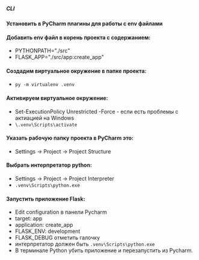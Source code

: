 ﻿##### CLI

#### Установить в PyCharm плагины для работы с env файлами

#### Добавить env файл в корень проекта с содержанием:
* PYTHONPATH="./src"
* FLASK_APP="./src/app:create_app"

#### Cоздадим виртуальное окружение в папке проекта:
* `py -m virtualenv .venv`


#### Активируем виртуальное окружение:
* Set-ExecutionPolicy Unrestricted -Force - если есть проблемы с актиацией на Windows
* `\.venv\Scripts\activate`


#### Указать рабочую папку проекта в PyCharm это:
* Settings -> Project -> Project Structure

#### Выбрать интерпретатор python:
* Settings -> Project -> Project Interpreter
* `.venv\Scripts\python.exe`

#### Запустить приложение Flask:
* Edit configuration в панели Pycharm
* target: app
* application: create_app
* FLASK_ENV: development
* FLASK_DEBUG отметить галочку
* интерпретатор должен быть `.venv\Scripts\python.exe`
* В терминале Python убить приложение и перезапустить из Pycharm.




